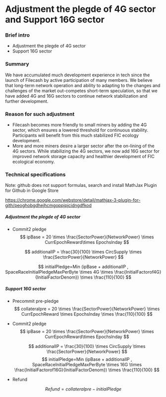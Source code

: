 # Adjustment the plegde of 4G sector and Support 16G sector

### Brief intro

- Adjustment the plegde of 4G sector
- Support 16G sector

### Summary

We have accumulated much development experience in tech since the launch of FiIecash by active participation of many members. We believe that long-term network operation and ability to adapting to the changes and challenges of the market out-competes short-term speculation, so that we have added 4G and 16G sectors to continue network stabilization and further development.

### Reason for such adjustment

- Filecash becomes more friendly to small miners by adding the 4G sector, which ensures a lowered threshold for continuous stability. Participants will benefit from this much stabilized FIC ecology development.
- More and more miners desire a larger sector after the on-lining of the 4G sectors. While stabilizing the 4G sectors, we now add 16G sector for improved network storage capacity and healthier development of FIC ecological economy.

### Technical specifications

Note: github does not support formulas, search and install MathJax Plugin for Github in Google Store

https://chrome.google.com/webstore/detail/mathjax-3-plugin-for-gith/peoghobgdhejhcmgoppjpjcidngdfkod

##### Adjustment the plegde of 4G sector

- Commit2 pledge
$$
ipBase = 20 \times \frac{SectorPower}{NetworkPower} \times CurrEpochReward\times Epochslnday
$$

$$
additionalIP = \frac{30}{100} \times CircSupply \times \frac{SectorPower}{NetworkPower}
$$

$$
initialPledge=Min (ipBase + additionalIP , SpaceRaceInitialPledgeMaxPerByte \times 4G \times  \frac{InitialFactorof4G}{InitialFactorDenom}) \times  \frac{110}{100}
$$


##### Support 16G sector

- Precommit pre-pledge
$$
collateralpre = 20 \times \frac{SectorPower}{NetworkPower} \times CurrEpochReward \times Epochslnday \times \frac{110}{100}
$$

- Commit2 pledge
  $$
  ipBase = 20 \times \frac{SectorPower}{NetworkPower} \times CurrEpochReward\times Epochslnday
  $$

  $$
  additionalIP = \frac{30}{100} \times CircSupply \times \frac{SectorPower}{NetworkPower}
  $$
$$
initialPledge=Min (ipBase + additionalIP , SpaceRaceInitialPledgeMaxPerByte \times 16G \times  \frac{InitialFactorof16G}{InitialFactorDenom}) \times  \frac{110}{100}
$$

- Refund

$$
Refund = collateralpre - initialPledge
$$
